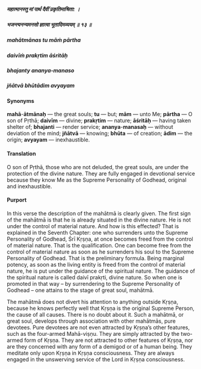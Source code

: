 ##### महात्मानस्तु मां पार्थ दैवीं प्रकृतिमाश्रिता: ।
##### भजन्त्यनन्यमनसो ज्ञात्वा भूतादिमव्ययम् ॥ १३ ॥

##### mahātmānas tu māṁ pārtha
##### daivīṁ prakṛtim āśritāḥ
##### bhajanty ananya-manaso
##### jñātvā bhūtādim avyayam

#### Synonyms

**mahā**-**ātmānaḥ** — the great souls; **tu** — but; **mām** — unto Me; **pārtha** — O son of Pṛthā; **daivīm** — divine; **prakṛtim** — nature; **āśritāḥ** — having taken shelter of; **bhajanti** — render service; **ananya**-**manasaḥ** — without deviation of the mind; **jñātvā** — knowing; **bhūta** — of creation; **ādim** — the origin; **avyayam** — inexhaustible.

#### Translation

O son of Pṛthā, those who are not deluded, the great souls, are under the protection of the divine nature. They are fully engaged in devotional service because they know Me as the Supreme Personality of Godhead, original and inexhaustible.

#### Purport

In this verse the description of the mahātmā is clearly given. The first sign of the mahātmā is that he is already situated in the divine nature. He is not under the control of material nature. And how is this effected? That is explained in the Seventh Chapter: one who surrenders unto the Supreme Personality of Godhead, Śrī Kṛṣṇa, at once becomes freed from the control of material nature. That is the qualification. One can become free from the control of material nature as soon as he surrenders his soul to the Supreme Personality of Godhead. That is the preliminary formula. Being marginal potency, as soon as the living entity is freed from the control of material nature, he is put under the guidance of the spiritual nature. The guidance of the spiritual nature is called daivī prakṛti, divine nature. So when one is promoted in that way – by surrendering to the Supreme Personality of Godhead – one attains to the stage of great soul, mahātmā.

The mahātmā does not divert his attention to anything outside Kṛṣṇa, because he knows perfectly well that Kṛṣṇa is the original Supreme Person, the cause of all causes. There is no doubt about it. Such a mahātmā, or great soul, develops through association with other mahātmās, pure devotees. Pure devotees are not even attracted by Kṛṣṇa’s other features, such as the four-armed Mahā-viṣṇu. They are simply attracted by the two-armed form of Kṛṣṇa. They are not attracted to other features of Kṛṣṇa, nor are they concerned with any form of a demigod or of a human being. They meditate only upon Kṛṣṇa in Kṛṣṇa consciousness. They are always engaged in the unswerving service of the Lord in Kṛṣṇa consciousness.